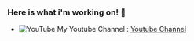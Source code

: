 ### Here is what i'm working on! 👋

- <img class="emojidex-emoji" src="https://cdn.emojidex.com/emoji/seal/YouTube.png" emoji-code="YouTube" alt="YouTube" /> My Youtube Channel : [Youtube Channel](https://www.youtube.com/channel/UCCN3FOyDifUTskAlSrnvCTg)
